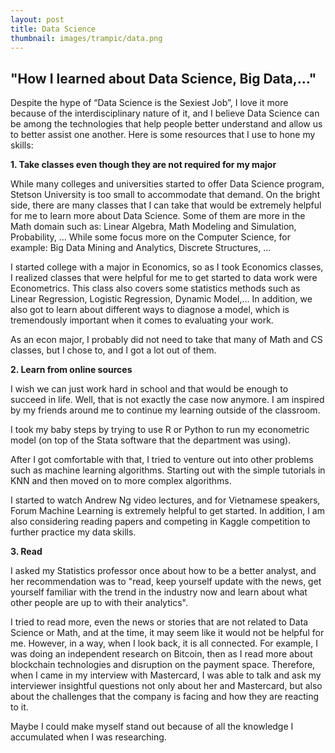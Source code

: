 ```yaml
---
layout: post
title: Data Science
thumbnail: images/trampic/data.png
---
```


## "How I learned about Data Science, Big Data,..."

Despite the hype of “Data Science is the Sexiest Job”, I love it more because of the interdisciplinary nature of it, and I believe Data Science can be among the technologies that help people better understand and allow us to better assist one another. Here is some resources that I use to hone my skills:


__1. Take classes even though they are not required for my major__


While many colleges and universities started to offer Data Science program, Stetson University is too small to accommodate that demand. On the bright side, there are many classes that I can take that would be extremely helpful for me to learn more about Data Science. Some of them are more in the Math domain such as: Linear Algebra, Math Modeling and Simulation, Probability, … While some focus more on the Computer Science, for example: Big Data Mining and Analytics, Discrete Structures, …

I started college with a major in Economics, so as I took Economics classes, I realized classes that were helpful for me to get started to data work were Econometrics. This class also covers some statistics methods such as Linear Regression, Logistic Regression, Dynamic Model,... In addition, we also got to learn about different ways to diagnose a model, which is tremendously important when it comes to evaluating your work.

As an econ major, I probably did not need to take that many of Math and CS classes, but I chose to, and I got a lot out of them.


__2. Learn from online sources__


I wish we can just work hard in school and that would be enough to succeed in life. Well, that is not exactly the case now anymore. I am inspired by my friends around me to continue my learning outside of the classroom.

I took my baby steps by trying to use R or Python to run my econometric model (on top of the Stata software that the department was using).

After I got comfortable with that, I tried to venture out into other problems such as machine learning algorithms. Starting out with the simple tutorials in KNN and then moved on to more complex algorithms.

I started to watch Andrew Ng video lectures, and for Vietnamese speakers, Forum Machine Learning is extremely helpful to get started. In addition, I am also considering reading papers and competing in Kaggle competition to further practice my data skills.


__3. Read__


I asked my Statistics professor once about how to be a better analyst, and her recommendation was to "read, keep yourself update with the news, get yourself familiar with the trend in the industry now and learn about what other people are up to with their analytics".

I tried to read more, even the news or stories that are not related to Data Science or Math, and at the time, it may seem like it would not be helpful for me. However, in a way, when I look back, it is all connected. For example, I was doing an independent research on Bitcoin, then as I read more about blockchain technologies and disruption on the payment space. Therefore, when I came in my interview with Mastercard, I was able to talk and ask my interviewer insightful questions not only about her and Mastercard, but also about the challenges that the company is facing and how they are reacting to it.

Maybe I could make myself stand out because of all the knowledge I accumulated when I was researching. 
